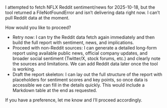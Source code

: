 I attempted to fetch NFLX Reddit sentiment/news for 2025-10-18, but the tool returned a FileNotFoundError and isn’t delivering data right now. I can’t pull Reddit data at the moment.

How would you like to proceed?
- Retry now: I can try the Reddit data fetch again immediately and then build the full report with sentiment, news, and implications.
- Proceed with non-Reddit sources: I can generate a detailed long-form report using available public news, official company updates, and broader social sentiment (Twitter/X, stock forums, etc.) and clearly note the sources and limitations. We can add Reddit data later once the tool is working.
- Draft the report skeleton: I can lay out the full structure of the report with placeholders for sentiment scores and key points, so once data is accessible we can fill in the details quickly. This would include a Markdown table at the end as requested.

If you have a preference, let me know and I’ll proceed accordingly.